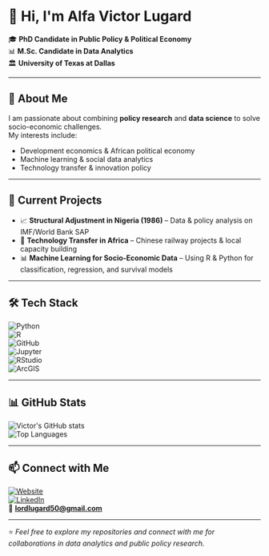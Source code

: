 # 👋 Hi, I'm Alfa Victor Lugard  

🎓 **PhD Candidate in Public Policy & Political Economy**  
📊 **M.Sc. Candidate in Data Analytics**  
🏛️ **University of Texas at Dallas**  

---

## 🔹 About Me
I am passionate about combining **policy research** and **data science** to solve socio-economic challenges.  
My interests include:
- Development economics & African political economy  
- Machine learning & social data analytics  
- Technology transfer & innovation policy  

---

## 🔹 Current Projects
- 📈 **Structural Adjustment in Nigeria (1986)** – Data & policy analysis on IMF/World Bank SAP  
- 🚆 **Technology Transfer in Africa** – Chinese railway projects & local capacity building  
- 📊 **Machine Learning for Socio-Economic Data** – Using R & Python for classification, regression, and survival models  

---

## 🛠️ Tech Stack
![Python](https://img.shields.io/badge/Python-3776AB?style=for-the-badge&logo=python&logoColor=white)  
![R](https://img.shields.io/badge/R-276DC3?style=for-the-badge&logo=r&logoColor=white)  
![GitHub](https://img.shields.io/badge/GitHub-181717?style=for-the-badge&logo=github&logoColor=white)  
![Jupyter](https://img.shields.io/badge/Jupyter-F37626?style=for-the-badge&logo=jupyter&logoColor=white)  
![RStudio](https://img.shields.io/badge/RStudio-75AADB?style=for-the-badge&logo=rstudio&logoColor=white)  
![ArcGIS](https://img.shields.io/badge/ArcGIS-2C7AC3?style=for-the-badge&logo=arcgis&logoColor=white)  

---

## 📊 GitHub Stats
![Victor's GitHub stats](https://github-readme-stats.vercel.app/api?username=Lordlugard50&show_icons=true&theme=default)  
![Top Languages](https://github-readme-stats.vercel.app/api/top-langs/?username=Lordlugard50&layout=compact)  

---

## 📫 Connect with Me
[![Website](https://img.shields.io/badge/Website-000000?style=for-the-badge&logo=About.me&logoColor=white)](https://lugardfoundation.org/)  
[![LinkedIn](https://img.shields.io/badge/LinkedIn-0077B5?style=for-the-badge&logo=linkedin&logoColor=white)](https://linkedin.com/)  
📧 **lordlugard50@gmail.com**

---

⭐️ *Feel free to explore my repositories and connect with me for collaborations in data analytics and public policy research.*
